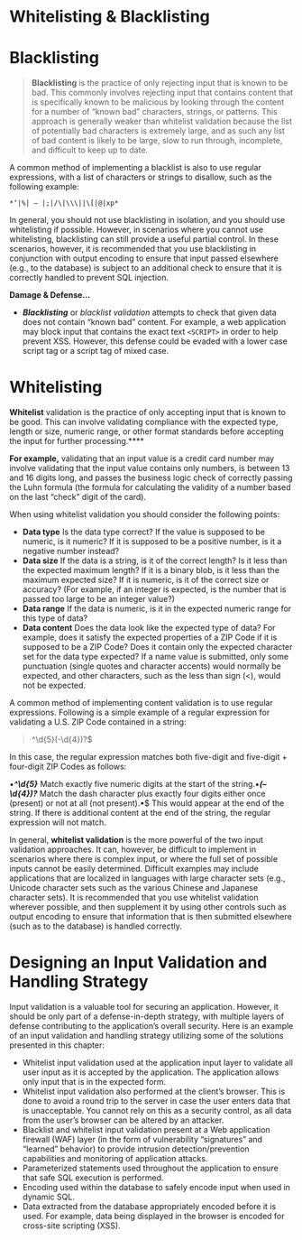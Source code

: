 # Whitelisting & Blacklisting

[](https://rkive.gitbook.io/~gitbook/image?url=https%3A%2F%2F3577347090-files.gitbook.io%2F%7E%2Ffiles%2Fv0%2Fb%2Fgitbook-x-prod.appspot.com%2Fo%2Fspaces%252FWrIcinZ87qSasUAtuqcU%252Fuploads%252FhjHVblvQfIkEtmUJyMhs%252Fimage.png%3Falt%3Dmedia%26token%3Ddf273718-c925-4e36-93ee-040e9dd259bd&width=768&dpr=4&quality=100&sign=aee8c160&sv=2)

# **Blacklisting**

> **Blacklisting** is the practice of only rejecting input that is known to be bad. This commonly involves rejecting input that contains content that is specifically known to be malicious by looking through the content for a number of “known bad” characters, strings, or patterns. This approach is generally weaker than whitelist validation because the list of potentially bad characters is extremely large, and as such any list of bad content is likely to be large, slow to run through, incomplete, and difficult to keep up to date.
> 

A common method of implementing a blacklist is also to use regular expressions, with a list of characters or strings to disallow, such as the following example:

`*‘|%| — |;|/\|\\\||\[|@|xp*`

In general, you should not use blacklisting in isolation, and you should use whitelisting if possible. However, in scenarios where you cannot use whitelisting, blacklisting can still provide a useful partial control. In these scenarios, however, it is recommended that you use blacklisting in conjunction with output encoding to ensure that input passed elsewhere (e.g., to the database) is subject to an additional check to ensure that it is correctly handled to prevent SQL injection.

**Damage & Defense…**

- ***Blacklisting*** or *blacklist validation* attempts to check that given data does not contain “known bad” content. For example, a web application may block input that contains the exact text `<SCRIPT>` in order to help prevent XSS. However, this defense could be evaded with a lower case script tag or a script tag of mixed case.

# **Whitelisting**

**Whitelist** validation is the practice of only accepting input that is known to be good. This can involve validating compliance with the expected type, length or size, numeric range, or other format standards before accepting the input for further processing.****

**For example,** validating that an input value is a credit card number may involve validating that the input value contains only numbers, is between 13 and 16 digits long, and passes the business logic check of correctly passing the Luhn formula (the formula for calculating the validity of a number based on the last “check” digit of the card).

When using whitelist validation you should consider the following points:

- **Data type** Is the data type correct? If the value is supposed to be numeric, is it numeric? If it is supposed to be a positive number, is it a negative number instead?
- **Data size** If the data is a string, is it of the correct length? Is it less than the expected maximum length? If it is a binary blob, is it less than the maximum expected size? If it is numeric, is it of the correct size or accuracy? (For example, if an integer is expected, is the number that is passed too large to be an integer value?)
- **Data range** If the data is numeric, is it in the expected numeric range for this type of data?
- **Data content** Does the data look like the expected type of data? For example, does it satisfy the expected properties of a ZIP Code if it is supposed to be a ZIP Code? Does it contain only the expected character set for the data type expected? If a name value is submitted, only some punctuation (single quotes and character accents) would normally be expected, and other characters, such as the less than sign (<), would not be expected.

A common method of implementing content validation is to use regular expressions. Following is a simple example of a regular expression for validating a U.S. ZIP Code contained in a string:

> ^\d{5}(-\d{4})?$
> 

In this case, the regular expression matches both five-digit and five-digit + four-digit ZIP Codes as follows:

▪***^\d{5}*** Match exactly five numeric digits at the start of the string.▪***(–\d{4})?*** Match the dash character plus exactly four digits either once (present) or not at all (not present).▪$ This would appear at the end of the string. If there is additional content at the end of the string, the regular expression will not match.

In general, **whitelist validation** is the more powerful of the two input validation approaches. It can, however, be difficult to implement in scenarios where there is complex input, or where the full set of possible inputs cannot be easily determined. Difficult examples may include applications that are localized in languages with large character sets (e.g., Unicode character sets such as the various Chinese and Japanese character sets). It is recommended that you use whitelist validation wherever possible, and then supplement it by using other controls such as output encoding to ensure that information that is then submitted elsewhere (such as to the database) is handled correctly.

# **Designing an Input Validation and Handling Strategy**

Input validation is a valuable tool for securing an application. However, it should be only part of a defense-in-depth strategy, with multiple layers of defense contributing to the application’s overall security. Here is an example of an input validation and handling strategy utilizing some of the solutions presented in this chapter:

- Whitelist input validation used at the application input layer to validate all user input as it is accepted by the application. The application allows only input that is in the expected form.
- Whitelist input validation also performed at the client’s browser. This is done to avoid a round trip to the server in case the user enters data that is unacceptable. You cannot rely on this as a security control, as all data from the user’s browser can be altered by an attacker.
- Blacklist and whitelist input validation present at a Web application firewall (WAF) layer (in the form of vulnerability “signatures” and “learned” behavior) to provide intrusion detection/prevention capabilities and monitoring of application attacks.
- Parameterized statements used throughout the application to ensure that safe SQL execution is performed.
- Encoding used within the database to safely encode input when used in dynamic SQL.
- Data extracted from the database appropriately encoded before it is used. For example, data being displayed in the browser is encoded for cross-site scripting (XSS).